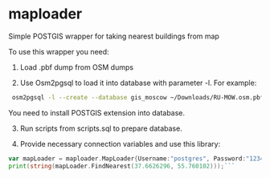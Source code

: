 # maploader
Simple POSTGIS wrapper for taking nearest buildings from map

To use this wrapper you need:

1) Load .pbf dump from OSM dumps

2) Use Osm2pgsql to load it into database with parameter -l. For example: 

```sh
 osm2pgsql -l --create --database gis_moscow ~/Downloads/RU-MOW.osm.pbf. 
 ```
You need to install POSTGIS extension into database.
 
3) Run scripts from scripts.sql to prepare database.

4) Provide necessary connection variables and use this library:

```go
var mapLoader = maploader.MapLoader{Username:"postgres", Password:"1234", Database:"gis_moscow", Addr:"localhost:5432"}
print(string(mapLoader.FindNearest(37.6626296, 55.760102)));```